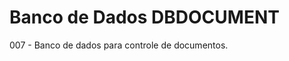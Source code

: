 <html>
  <body>
    <h1>Banco de Dados DBDOCUMENT</h1>
    <p>007 - Banco de dados para controle de documentos.</p>
  </body>
</html>
